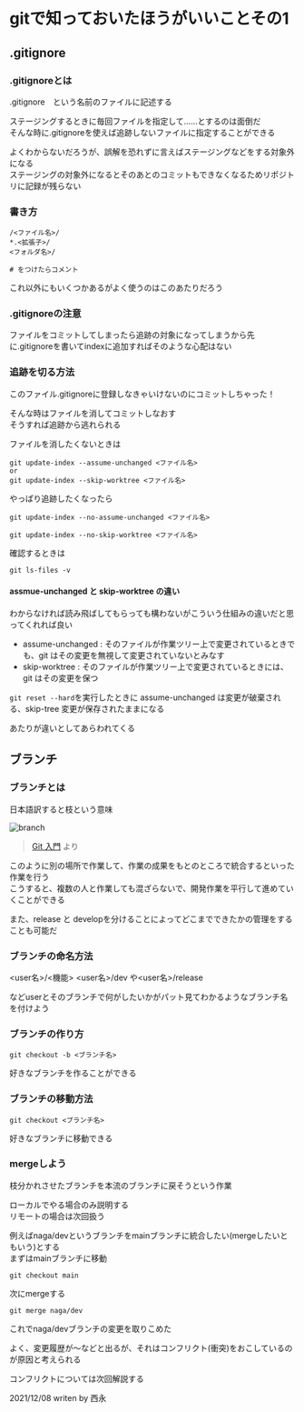 # gitで知っておいたほうがいいことその1

## .gitignore

### .gitignoreとは

.gitignore　という名前のファイルに記述する

ステージングするときに毎回ファイルを指定して……とするのは面倒だ  
そんな時に.gitignoreを使えば追跡しないファイルに指定することができる  

よくわからないだろうが、誤解を恐れずに言えばステージングなどをする対象外になる  
ステージングの対象外になるとそのあとのコミットもできなくなるためリポジトリに記録が残らない

### 書き方

```.gitignore
/<ファイル名>/
*.<拡張子>/
<フォルダ名>/

# をつけたらコメント
```

これ以外にもいくつかあるがよく使うのはこのあたりだろう

### .gitignoreの注意

ファイルをコミットしてしまったら追跡の対象になってしまうから先に.gitignoreを書いてindexに追加すればそのような心配はない

### 追跡を切る方法

このファイル.gitignoreに登録しなきゃいけないのにコミットしちゃった！

そんな時はファイルを消してコミットしなおす  
そうすれば追跡から逃れられる

ファイルを消したくないときは

```git
git update-index --assume-unchanged <ファイル名>
or
git update-index --skip-worktree <ファイル名>
```

やっぱり追跡したくなったら

```git
git update-index --no-assume-unchanged <ファイル名>

git update-index --no-skip-worktree <ファイル名>
```

確認するときは

```git
git ls-files -v
```

#### assmue-unchanged と skip-worktree の違い

わからなければ読み飛ばしてもらっても構わないがこういう仕組みの違いだと思ってくれれば良い

- assume-unchanged : そのファイルが作業ツリー上で変更されているときでも、git はその変更を無視して変更されていないとみなす
- skip-worktree : そのファイルが作業ツリー上で変更されているときには、git はその変更を保つ

`git reset --hard`を実行したときに assume-unchanged は変更が破棄される、skip-tree 変更が保存されたままになる

あたりが違いとしてあらわれてくる

## ブランチ

### ブランチとは

日本語訳すると枝という意味

![branch](imgs/branch.png)

>[Git 入門](https://qiita.com/sicentistengineer01/items/ce41661d9a9d44b66b23)
より

このように別の場所で作業して、作業の成果をもとのところで統合するといった作業を行う  
こうすると、複数の人と作業しても混ざらないで、開発作業を平行して進めていくことができる

また、release と developを分けることによってどこまでできたかの管理をすることも可能だ

### ブランチの命名方法

<user名>/<機能>
<user名>/dev や<user名>/release

などuserとそのブランチで何がしたいかがパット見てわかるようなブランチ名を付けよう

### ブランチの作り方

```git
git checkout -b <ブランチ名>
```

好きなブランチを作ることができる

### ブランチの移動方法

```git
git checkout <ブランチ名>
```

好きなブランチに移動できる

### mergeしよう

枝分かれさせたブランチを本流のブランチに戻そうという作業

ローカルでやる場合のみ説明する  
リモートの場合は次回扱う

例えばnaga/devというブランチをmainブランチに統合したい(mergeしたいともいう)とする  
まずはmainブランチに移動

```git
git checkout main
```

次にmergeする

```git
git merge naga/dev
```

これでnaga/devブランチの変更を取りこめた

よく、変更履歴が～などと出るが、それはコンフリクト(衝突)をおこしているのが原因と考えられる

コンフリクトについては次回解説する

2021/12/08
writen by 西永
